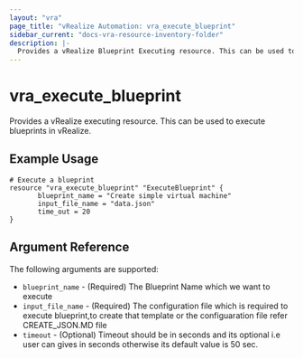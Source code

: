 ```yaml
---
layout: "vra"
page_title: "vRealize Automation: vra_execute_blueprint"
sidebar_current: "docs-vra-resource-inventory-folder"
description: |-
  Provides a vRealize Blueprint Executing resource. This can be used to execute blueprint in vRealize.
---
```


# vra\_execute\_blueprint

Provides a vRealize executing resource. This can be used to execute blueprints in vRealize.

## Example Usage

```hcl
# Execute a blueprint
resource "vra_execute_blueprint" "ExecuteBlueprint" {
       blueprint_name = "Create simple virtual machine"
       input_file_name = "data.json"
       time_out = 20
}
```

## Argument Reference

The following arguments are supported:

* `blueprint_name` - (Required) The Blueprint Name which we want to execute
* `input_file_name` - (Required) The configuration file which is required to execute blueprint,to create that template or the configuaration file refer CREATE_JSON.MD file
* `timeout` - (Optional) Timeout should be in seconds and its optional i.e user can gives in seconds 
 otherwise its default value is 50 sec.
 
 